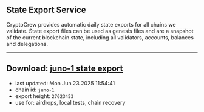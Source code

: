 ## State Export Service
CryptoCrew provides automatic daily state exports for all chains we validate. State export files can be used as genesis files and are a snapshot of the current blockchain state, including all validators, accounts, balances and delegations.

---
**Download: [juno-1 state export](https://dl-eu2.ccvalidators.com/SERVICE/juno/juno-1_export_27623453.json)**
---

- last updated: Mon Jun 23 2025 11:54:41
- chain id: `juno-1`
- export height: `27623453`
- use for: airdrops, local tests, chain recovery
